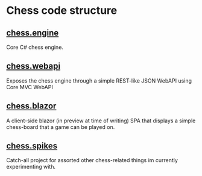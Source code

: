 # Chess code structure
## [chess.engine](https://github.com/Chrislee187/chess.engine)
Core C# chess engine.
## [chess.webapi](https://github.com/Chrislee187/chess.webapi)
Exposes the chess engine through a simple REST-like JSON WebAPI using Core MVC WebAPI
## [chess.blazor](https://github.com/Chrislee187/chess.blazor)
A client-side blazor (in preview at time of writing) SPA that displays a simple chess-board that a game can be played on.
## [chess.spikes](https://github.com/Chrislee187/chess.spikes)
Catch-all project for assorted other chess-related things im currently experimenting with.



